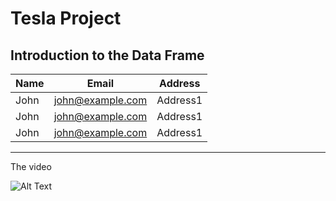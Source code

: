 # Tesla Project
## Introduction to the Data Frame

|Name|Email|Address|     
|----|-----|-------| 
John|john@example.com|Address1| 
John|john@example.com|Address1| 
John|john@example.com|Address1| 

---------------------------------------------------------------

The video

![Alt Text](https://media.giphy.com/media/ksI1wFyrOmYsQc9IAy/giphy.gif)
